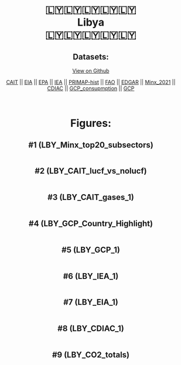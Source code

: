 
<center>
<h1 align="center">
🇱🇾🇱🇾🇱🇾🇱🇾🇱🇾
<br>
Libya
<br>
🇱🇾🇱🇾🇱🇾🇱🇾🇱🇾
</h1>
<h2>Datasets:</h2>
<p><a href="https://github.com/dquintani/GreenhouseData/tree/master/country_data/LBY_Libya/data">View on Github</a>
<br></p><p><a href="data/LBY_CAIT.csv">CAIT</a> || <a href="data/LBY_EIA.csv">EIA</a> || <a href="data/LBY_EPA.csv">EPA</a> || <a href="data/LBY_IEA.csv">IEA</a> || <a href="data/LBY_PRIMAP-hist.csv">PRIMAP-hist</a> || <a href="data/LBY_FAO.csv">FAO</a> || <a href="data/LBY_EDGAR.csv">EDGAR</a> || <a href="data/LBY_Minx_2021.csv">Minx_2021</a> || <a href="data/LBY_CDIAC.csv">CDIAC</a> || <a href="data/LBY_GCP_consupmption.csv">GCP_consupmption</a> || <a href="data/LBY_GCP.csv">GCP</a></p><p><br></p>
<h1>Figures:</h1><h2>#1 (LBY_Minx_top20_subsectors)</h2>
<p><img alt="" src="figures/LBY_Minx_top20_subsectors.png" /></p><h2>#2 (LBY_CAIT_lucf_vs_nolucf)</h2>
<p><img alt="" src="figures/LBY_CAIT_lucf_vs_nolucf.png" /></p><h2>#3 (LBY_CAIT_gases_1)</h2>
<p><img alt="" src="figures/LBY_CAIT_gases_1.png" /></p><h2>#4 (LBY_GCP_Country_Highlight)</h2>
<p><img alt="" src="figures/LBY_GCP_Country_Highlight.png" /></p><h2>#5 (LBY_GCP_1)</h2>
<p><img alt="" src="figures/LBY_GCP_1.png" /></p><h2>#6 (LBY_IEA_1)</h2>
<p><img alt="" src="figures/LBY_IEA_1.png" /></p><h2>#7 (LBY_EIA_1)</h2>
<p><img alt="" src="figures/LBY_EIA_1.png" /></p><h2>#8 (LBY_CDIAC_1)</h2>
<p><img alt="" src="figures/LBY_CDIAC_1.png" /></p><h2>#9 (LBY_CO2_totals)</h2>
<p><img alt="" src="figures/LBY_CO2_totals.png" /></p>
